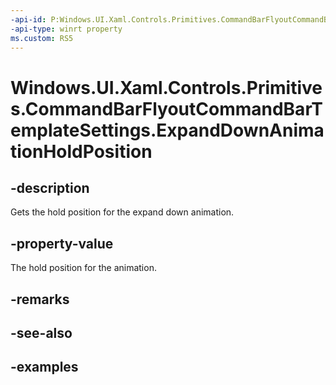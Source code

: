 ```yaml
---
-api-id: P:Windows.UI.Xaml.Controls.Primitives.CommandBarFlyoutCommandBarTemplateSettings.ExpandDownAnimationHoldPosition
-api-type: winrt property
ms.custom: RS5
---
```


<!-- Property syntax.
public double ExpandDownAnimationHoldPosition { get; }
-->

# Windows.UI.Xaml.Controls.Primitives.CommandBarFlyoutCommandBarTemplateSettings.ExpandDownAnimationHoldPosition

## -description

Gets the hold position for the expand down animation.

## -property-value

The hold position for the animation.

## -remarks

## -see-also

## -examples

